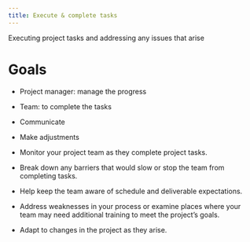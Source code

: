 ```yaml
---
title: Execute & complete tasks
---
```

Executing project tasks and addressing any issues that arise

# Goals
- Project manager: manage the progress
- Team: to complete the tasks
- Communicate
- Make adjustments

- Monitor your project team as they complete project tasks.
- Break down any barriers that would slow or stop the team from completing tasks.
- Help keep the team aware of schedule and deliverable expectations.
- Address weaknesses in your process or examine places where your team may need additional training to meet the project’s goals.
- Adapt to changes in the project as they arise.